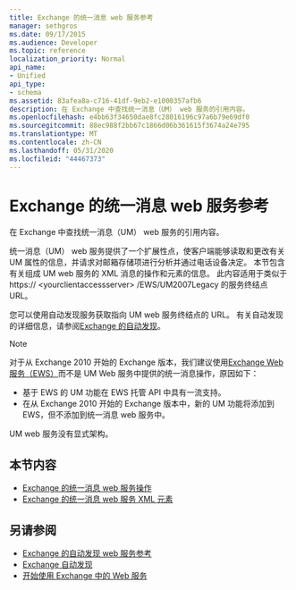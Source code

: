 ```yaml
---
title: Exchange 的统一消息 web 服务参考
manager: sethgros
ms.date: 09/17/2015
ms.audience: Developer
ms.topic: reference
localization_priority: Normal
api_name:
- Unified
api_type:
- schema
ms.assetid: 83afea8a-c716-41df-9eb2-e1000357afb6
description: 在 Exchange 中查找统一消息（UM） web 服务的引用内容。
ms.openlocfilehash: e4bb63f34650dae8fc28016196c97a6b79e69df0
ms.sourcegitcommit: 88ec988f2bb67c1866d06b361615f3674a24e795
ms.translationtype: MT
ms.contentlocale: zh-CN
ms.lasthandoff: 05/31/2020
ms.locfileid: "44467373"
---
```

# <a name="unified-messaging-web-service-reference-for-exchange"></a>Exchange 的统一消息 web 服务参考

在 Exchange 中查找统一消息（UM） web 服务的引用内容。
  
统一消息（UM） web 服务提供了一个扩展性点，使客户端能够读取和更改有关 UM 属性的信息，并请求对邮箱存储项进行分析并通过电话设备决定。 本节包含有关组成 UM web 服务的 XML 消息的操作和元素的信息。 此内容适用于类似于 https:// \<yourclientaccessserver\> /EWS/UM2007Legacy 的服务终结点 URL。 
  
您可以使用自动发现服务获取指向 UM web 服务终结点的 URL。 有关自动发现的详细信息，请参阅[Exchange 的自动发现](../exchange-web-services/autodiscover-for-exchange.md)。
  
> [!NOTE]
>  对于从 Exchange 2010 开始的 Exchange 版本，我们建议使用[Exchange Web 服务（EWS）](https://msdn.microsoft.com/library/60285497-0c4e-4e51-84e1-34dd6d89a5d8%28Office.15%29.aspx)而不是 UM Web 服务中提供的统一消息操作，原因如下： 
> - 基于 EWS 的 UM 功能在 EWS 托管 API 中具有一流支持。 
> - 在从 Exchange 2010 开始的 Exchange 版本中，新的 UM 功能将添加到 EWS，但不添加到统一消息 web 服务中。 
  
UM web 服务没有显式架构。
  
## <a name="in-this-section"></a>本节内容
<a name="bk_InThisSection"> </a>

- [Exchange 的统一消息 web 服务操作](unified-messaging-web-service-operations-for-exchange.md)   
- [Exchange 的统一消息 web 服务 XML 元素](unified-messaging-web-service-xml-elements-for-exchange.md)
    
## <a name="see-also"></a>另请参阅

- [Exchange 的自动发现 web 服务参考](autodiscover-web-service-reference-for-exchange.md)
- [Exchange 自动发现](../exchange-web-services/autodiscover-for-exchange.md)
- [开始使用 Exchange 中的 Web 服务](../exchange-web-services/start-using-web-services-in-exchange.md)
    

